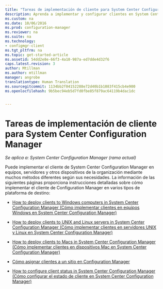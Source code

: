 ```yaml
---
title: "Tareas de implementación de cliente para System Center Configuration Manager"
description: Aprenda a implementar y configurar clientes en System Center Configuration Manager.
ms.custom: na
ms.date: 10/06/2016
ms.prod: configuration-manager
ms.reviewer: na
ms.suite: na
ms.technology:
- configmgr-client
ms.tgt_pltfrm: na
ms.topic: get-started-article
ms.assetid: 54dd2e8e-66f3-4a10-987a-ed7dde4d32f6
caps.latest.revision: 3
author: Mtillman
ms.author: mtillman
manager: angrobe
translationtype: Human Translation
ms.sourcegitcommit: 1134bb2f04152288e72d40b1b1083f415cb4e900
ms.openlocfilehash: 9b5bec94eb5d7fd0fbe85f879ac64119b4dac1dc


---
```

# <a name="client-deployment-tasks-for-system-center-configuration-manager"></a>Tareas de implementación de cliente para System Center Configuration Manager

*Se aplica a: System Center Configuration Manager (rama actual)*

Puede implementar el cliente de System Center Configuration Manager en equipos, servidores y otros dispositivos de la organización mediante muchos métodos diferentes según sus necesidades. La información de las siguientes páginas proporciona instrucciones detalladas sobre cómo implementar el cliente de Configuration Manager en varios tipos de plataforma de destino:  

-   [How to deploy clients to Windows computers in System Center Configuration Manager (Cómo implementar clientes en equipos Windows en System Center Configuration Manager)](../../../core/clients/deploy/deploy-clients-to-windows-computers.md)  

-   [How to deploy clients to UNIX and Linux servers in System Center Configuration Manager (Cómo implementar clientes en servidores UNIX y Linux en System Center Configuration Manager)](../../../core/clients/deploy/deploy-clients-to-unix-and-linux-servers.md)  

-   [How to deploy clients to Macs in System Center Configuration Manager (Cómo implementar clientes en dispositivos Mac en System Center Configuration Manager)](../../../core/clients/deploy/deploy-clients-to-macs.md)  

-   [Cómo asignar clientes a un sitio en Configuration Manager](../../../core/clients/deploy/assign-clients-to-a-site.md)  

-   [How to configure client status in System Center Configuration Manager (Cómo configurar el estado de cliente en System Center Configuration Manager)](../../../core/clients/deploy/configure-client-status.md)  



<!--HONumber=Nov16_HO1-->


